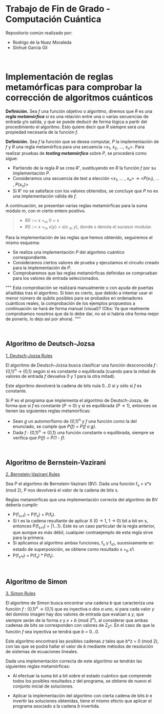 
<br>

# Trabajo de Fin de Grado - Computación Cuántica

Repositorio común realizado por:
- Rodrigo de la Nuez Moraleda
- Sinhué García Gil
<br>

# Implementación de reglas metamórficas para comprobar la corrección de algoritmos cuánticos

**Definición.** Sea *f* una función objetivo o algoritmo, diremos que *R* es una ***regla metamórfica*** si es una relación entre una o varias secuencias de entrada y/o salida, y que se puede deducir de forma lógica a paritr del procedimiento el algoritmo. Esto quiere decir que *R* siempre será una propiedad necesaria de la función *f*.

**Definición.** Sea *f* la función que se desea computar, *P* la implementación de *f* y *R* una regla metamórfica para una secuencia <x<sub>1</sub>, x<sub>2</sub>, ..., x<sub>n</sub>>. Para realizar pruebas de ***testing metamórfico*** sobre *P*, se procederá como sigue:
  * Partiendo de la regla *R* se crea *R'*, sustituyendo en *R* la función *f* por su implementación *P*.
  * Consideramos una secuencia de test a elección <*x*<sub>*1*</sub>, ... , *x*<sub>*n*</sub>> &rarr; <*P*(*x*<sub>*1*</sub>), ... , *P*(*x*<sub>*n*</sub>)>
  * Si *R'* no se satisface con los valores obtenidos, se concluye que *P* no es una implementación válida de *f*.

A continuación, se presentan varias reglas metamórficas para la suma módulo *m*, con *m* cierto entero positivo.
>  * *R0* ::= *x* +<sub>*m*</sub> 0 = *x*
>  * *RS* ::= *x* +<sub>m</sub> *s*(*y*) = *s*(*x* <sub>*m*</sub> *y*), donde *s* denota el sucesor modular.

Para la implementación de las reglas que hemos obtenido, seguiremos el mismo esquema:
  * Se realiza una implementación *P* del algoritmo cuántico correspondiente.
  * Consideramos ciertos valores de prueba y ejecutamos el circuito creado para la implementación de *P*.
  * Comprobaremos que las reglas metamórficas definidas se comprueban para los valores de entrada seleccionados.

"""
Esta comprobación se realizará manualmente o con ayuda de puertas añadidas tras el algoritmo. Si bien es cierto, que debido a intentar usar el menor número de qubits posibles para se probados en ordenadores cuánticos reales, la comprobación de los ejemplos propuestos a continuación se hará de forma manual (visual)? (Obs: Ya que realmente comprobamos nosotros que da lo debe dar, no sé si habría otra forma mejor de ponerlo, lo dejo así por ahora).
"""

<br>

## Algoritmo de Deutsch-Jozsa 

[1. Deutsch-Jozsa Rules](1_Deutsch_Jozsa_Rules.ipynb)

El algoritmo de Deutsch-Jozsa busca clasificar una función desconocida *f* : {0,1}<sup>n</sup> &rarr; {0,1} según si es constante o equilibrada (cuando para la mitad de valores de entrada *f* devuelva 0 y 1 para la otra mitad). 

Este algoritmo devolverá la cadena de bits nula 0...0 si y sólo si *f* es constante.

Si *P* es el programa que implementa el algoritmo de Deutsch-Josza, de forma que si *f* es constante (*P* &rarr; 0) y si es equilibrada (*P* &rarr; 1), entonces se tienen las siguientes reglas metamórficas:

  * Sean *g* un automorfismo de {0,1}<sup>n</sup> y *f* una función como la del enunciado, se cumple que *P(f) = P(f o g)*.
  * Dada *f* : {0,1}<sup>n</sup> &rarr; {0,1} una función constante o equilibrada, siempre se verifica que *P(f) = P(1 - f)*.

<br>

## Algoritmo de Bernstein-Vazirani

[2. Bernstein-Vazirani Rules](2_Bernstein_Vazirani_Rules.ipynb)

Sea *P* el algortimo de Bernstein-Vazirani (BV). Dada una función f<sub>s</sub> = s*x (mod 2), P nos devolverá el valor de la cadena de bits s.

Reglas metamórficas que una implementación correcta del algoritmo de BV debería cumplir:
  * P(f<sub>s+t</sub>) = P(f<sub>s</sub>) + P(f<sub>t</sub>).
  * Si t es la cadena resultante de aplicar X (0 -> 1, 1 -> 0) bit a bit en s, entonces P(f<sub>s+t</sub>) = |1...1⟩. Este es un caso particular de la regla anterior, que aunque es más débil, cualquier contraejemplo de esta regla sirve para la primera.
  * Si aplicamos al algoritmo ambas funciones, f<sub>s</sub> y f<sub>s1</sub>, sucesivamente en estado de superposición, se obtiene como resultado s +<sub>b</sub> s1. 
  * P(f<sub>s*t</sub>) = P(f<sub>s</sub>) * P(f<sub>t</sub>).

<br>

## Algoritmo de Simon

[3. Simon Rules](3_Simon_Rules.ipynb)

El algoritmo de Simon busca encontrar una cadena *b* que caracteriza una función *f* : {0,1}<sup>n</sup> &rarr; {0,1} que es inyectiva o *dos a uno*, si para cada valor *y* del dominio imagen hay dos valores de entrada que evalúan a *y*, que siempre serán de la forma *x* y *x + b* (mod 2<sup>n</sup>), al considerar que ambas cadenas de bits se corresponden con valores de Z<sub>2<sup>n</sup></sub>. En el caso de que la función *f* sea inyectiva se tendrá que *b =* 0...0.

Este algoritmo encontrará las posibles cadenas *z* tales que *b***z* = 0 (mod 2), con las que se podrá hallar el valor de *b* mediante métodos de resolución de sistemas de ecuaciones lineales. 

Dada una implementación correcta de este algoritmo se tendrán las siguientes reglas metamórficas:

  * Al efectuar la suma bit a bit sobre el estado cuántico que comprende todos los posibles resultados *z* del programa, se obtiene de nuevo el conjunto inicial de soluciones.
  
  * Aplicar la implementación del algoritmo con cierta cadena de bits *b* e invertir las soluciones obtenidas, tiene el mismo efecto que aplicar el programa asociado a la cadena *b* invertida.
